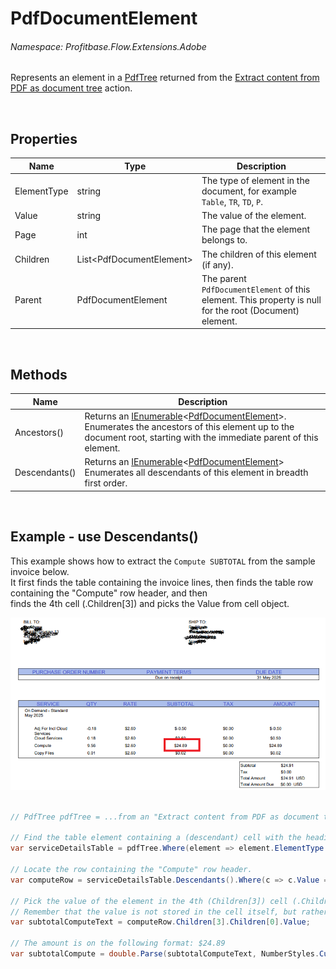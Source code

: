 # PdfDocumentElement
###### Namespace: Profitbase.Flow.Extensions.Adobe

Represents an element in a [PdfTree](pdf-tree.md) returned from the [Extract content from PDF as document tree](../extract-content-from-pdf-as-object-tree.md) action.

<br/>

## Properties
| Name            | Type              | Description                    |
|-----------------|-------------------|--------------------------------|
| ElementType     | string            | The type of element in the document, for example `Table`, `TR`, `TD`, `P`. |
| Value           | string            | The value of the element.  | 
| Page            | int               | The page that the element belongs to. |
| Children        | List&lt;PdfDocumentElement&gt; | The children of this element (if any). |
| Parent          | PdfDocumentElement| The parent `PdfDocumentElement` of this element. This property is null for the root (Document) element. |

<br/>

## Methods
| Name                      | Description                            |
|---------------------------|-----------------------------------------|
| Ancestors()               | Returns an [IEnumerable](https://learn.microsoft.com/en-us/dotnet/api/system.collections.generic.ienumerable-1)&lt;[PdfDocumentElement](pdf-document-element.md)&gt;. Enumerates the ancestors of this element up to the document root, starting with the immediate parent of this element. |
| Descendants()             | Returns an [IEnumerable](https://learn.microsoft.com/en-us/dotnet/api/system.collections.generic.ienumerable-1)&lt;[PdfDocumentElement](pdf-document-element.md)&gt; Enumerates all descendants of this element in breadth first order. |

<br/>

## Example - use Descendants()
This example shows how to extract the `Compute SUBTOTAL` from the sample invoice below.  
It first finds the table containing the invoice lines, then finds the table row containing the "Compute" row header, and then  
finds the 4th cell (.Children[3]) and picks the Value from cell object.

![img](/images/flow/snowflake-sample-invoice-2.png)

```csharp

// PdfTree pdfTree = ...from an "Extract content from PDF as document tree" action

// Find the table element containing a (descendant) cell with the heading (value) "SERVICE".
var serviceDetailsTable = pdfTree.Where(element => element.ElementType == "Table" && element.Descendants().Any(c => c.Value == "SERVICE")).FirstOrDefault();

// Locate the row containing the "Compute" row header.
var computeRow = serviceDetailsTable.Descendants().Where(c => c.Value == "Compute").First().Parent.Parent;

// Pick the value of the element in the 4th (Children[3]) cell (.Children[0]). 
// Remember that the value is not stored in the cell itself, but rather in a nested child element of the cell.
var subtotalComputeText = computeRow.Children[3].Children[0].Value;

// The amount is on the following format: $24.89
var subtotalCompute = double.Parse(subtotalComputeText, NumberStyles.Currency, CultureInfo.CreateSpecificCulture("en-US"));

```
